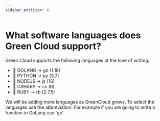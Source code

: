 ```yaml
---
sidebar_position: 4
---
```


# What software languages does Green Cloud support?

Green Cloud supports the following languages at the time of writing:

-   🔆 GOLANG → go (1.18)
-   🔆 PYTHON → py (3.7)
-   🔆 NODEJS → js (16)
-   🔆 CSHARP → cs (6)
-   🔆 RUBY → rb (2.7.5)

We will be adding more languages as GreenCloud grows. To select the languages use the abbreviation. For example if you are going to write a function in GoLang use 'go'.
